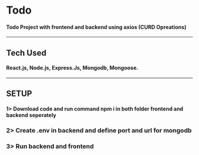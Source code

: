 # Todo
#### Todo Project with frontend and backend using axios (CURD Opreations)

***

## Tech Used
#### React.js, Node.js, Express.Js, Mongodb, Mongoose.

***

## SETUP
#### 1> Download code and run command npm i in both folder frontend and backend seperately
### 2> Create .env in backend and define port and url for mongodb
### 3> Run backend and frontend
